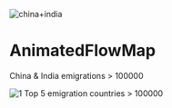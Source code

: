 ![china+india](https://user-images.githubusercontent.com/76477545/120071868-adaec580-c0c3-11eb-8d75-3fa1b0ae6a0d.jpg)

# AnimatedFlowMap
China & India emigrations > 100000

![1](https://user-images.githubusercontent.com/76477545/120509071-cdfbbe80-c3fa-11eb-9bb0-e6384407d694.jpg)
Top 5 emigration countries > 100000

